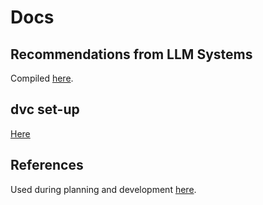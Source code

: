 # Docs

## Recommendations from LLM Systems
Compiled [here](Recom_from_LLMs.md).

## dvc set-up
[Here](dvc_setup.md)

## References
Used during planning and development [here](References.md).

